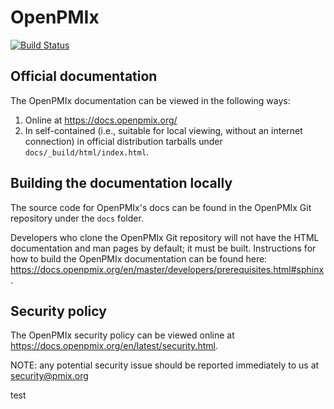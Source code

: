 # OpenPMIx

[![Build Status](https://travis-ci.org/openpmix/openpmix.svg?branch=master)](https://travis-ci.org/openpmix/openpmix)

## Official documentation

The OpenPMIx documentation can be viewed in the following ways:

1. Online at https://docs.openpmix.org/
1. In self-contained (i.e., suitable for local viewing, without an
   internet connection) in official distribution tarballs under
   `docs/_build/html/index.html`.

## Building the documentation locally

The source code for OpenPMIx's docs can be found in the OpenPMIx Git
repository under the `docs` folder.

Developers who clone the OpenPMIx Git repository will not have the
HTML documentation and man pages by default; it must be built.
Instructions for how to build the OpenPMIx documentation can be found
here:
https://docs.openpmix.org/en/master/developers/prerequisites.html#sphinx.

## Security policy

The OpenPMIx security policy can be viewed online at https://docs.openpmix.org/en/latest/security.html.

NOTE: any potential security issue should be reported immediately to us at security@pmix.org

test

